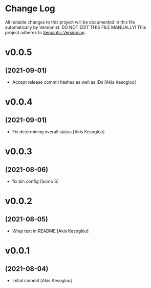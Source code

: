# Change Log

All notable changes to this project will be documented in this file
automatically by Versionist. DO NOT EDIT THIS FILE MANUALLY!
This project adheres to [Semantic Versioning](http://semver.org/).

# v0.0.5
## (2021-09-01)

* Accept release commit hashes as well as IDs [Akis Kesoglou]

# v0.0.4
## (2021-09-01)

* Fix determining overall status [Akis Kesoglou]

# v0.0.3
## (2021-08-06)

* fix bin config [Somo S]

# v0.0.2
## (2021-08-05)

* Wrap text in README [Akis Kesoglou]

# v0.0.1
## (2021-08-04)

* Initial commit [Akis Kesoglou]
